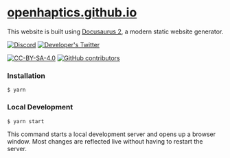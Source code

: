 # [openhaptics.github.io](openhaptics.github.io)

This website is built using [Docusaurus 2](https://docusaurus.io/), a modern static website generator.

[![Discord](https://img.shields.io/discord/966090258104062023?label=Discord&logo=discord)](https://discord.gg/YUtRKAqty2)
[![Developer's Twitter](https://img.shields.io/twitter/follow/leon0399?color=%231DA1F2&label=Developer%27s%20Twitter&logo=twitter)](https://twitter.com/leon0399)

[![CC-BY-SA-4.0](https://img.shields.io/github/license/openhaptics/openhaptics.github.io)](/LICENSE)
[![GitHub contributors](https://img.shields.io/github/contributors/openhaptics/openhaptics.github.io)](https://github.com/openhaptics/openhaptics.github.io/graphs/contributors)

### Installation

```
$ yarn
```

### Local Development

```
$ yarn start
```

This command starts a local development server and opens up a browser window. Most changes are reflected live without having to restart the server.
